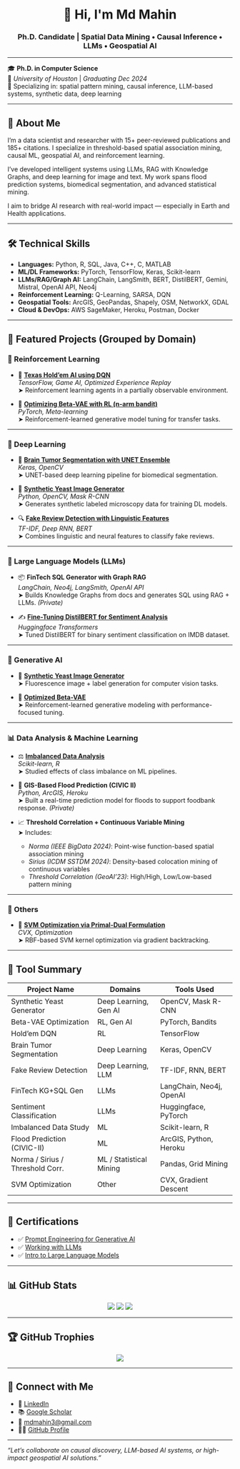 <h1 align="center">👋 Hi, I'm Md Mahin</h1>
<h3 align="center">Ph.D. Candidate | Spatial Data Mining • Causal Inference • LLMs • Geospatial AI</h3>

---

🎓 **Ph.D. in Computer Science**  
📍 *University of Houston* | *Graduating Dec 2024*  
🧪 Specializing in: spatial pattern mining, causal inference, LLM-based systems, synthetic data, deep learning

---

## 🧭 About Me

I’m a data scientist and researcher with 15+ peer-reviewed publications and 185+ citations. I specialize in threshold-based spatial association mining, causal ML, geospatial AI, and reinforcement learning.

I’ve developed intelligent systems using LLMs, RAG with Knowledge Graphs, and deep learning for image and text. My work spans flood prediction systems, biomedical segmentation, and advanced statistical mining. 

I aim to bridge AI research with real-world impact — especially in Earth and Health applications.

---

## 🛠️ Technical Skills

- **Languages:** Python, R, SQL, Java, C++, C, MATLAB  
- **ML/DL Frameworks:** PyTorch, TensorFlow, Keras, Scikit-learn  
- **LLMs/RAG/Graph AI:** LangChain, LangSmith, BERT, DistilBERT, Gemini, Mistral, OpenAI API, Neo4j  
- **Reinforcement Learning:** Q-Learning, SARSA, DQN  
- **Geospatial Tools:** ArcGIS, GeoPandas, Shapely, OSM, NetworkX, GDAL  
- **Cloud & DevOps:** AWS SageMaker, Heroku, Postman, Docker  

---

## 🚀 Featured Projects (Grouped by Domain)

### 🧠 Reinforcement Learning

- 🔁 [**Texas Hold’em AI using DQN**](https://github.com/mmahin/Optimizing-Experience-Replay-for-Partially-Observable-Environment-Texas-Hold-em-Poker-and-DQN)  
  *TensorFlow, Game AI, Optimized Experience Replay*  
  ➤ Reinforcement learning agents in a partially observable environment.

- 🎯 [**Optimizing Beta-VAE with RL (n-arm bandit)**](https://github.com/mmahin/Optimized_Beta_VAE)  
  *PyTorch, Meta-learning*  
  ➤ Reinforcement-learned generative model tuning for transfer tasks.

---

### 🧬 Deep Learning

- 🧠 [**Brain Tumor Segmentation with UNET Ensemble**](https://github.com/mmahin/A-Deep-Learning-Based-Cascading-Ensemble-for-Brain-Tumor-Segmentation.git)  
  *Keras, OpenCV*  
  ➤ UNET-based deep learning pipeline for biomedical segmentation.

- 🔬 [**Synthetic Yeast Image Generator**](https://github.com/mmahin/synthetic-yeast-cell-image-generator)  
  *Python, OpenCV, Mask R-CNN*  
  ➤ Generates synthetic labeled microscopy data for training DL models.

- 🔍 [**Fake Review Detection with Linguistic Features**](https://github.com/mmahin/Detecting-Linguesting-Clues-From-Fake-Reviews-and-Classifying-Fake-Reviews)  
  *TF-IDF, Deep RNN, BERT*  
  ➤ Combines linguistic and neural features to classify fake reviews.

---

### 💬 Large Language Models (LLMs)

- 📦 **FinTech SQL Generator with Graph RAG**  
  *LangChain, Neo4j, LangSmith, OpenAI API*  
  ➤ Builds Knowledge Graphs from docs and generates SQL using RAG + LLMs. *(Private)*

- ✍️ **[Fine-Tuning DistilBERT for Sentiment Analysis](https://github.com/mmahin/Detecting-Linguesting-Clues-From-Fake-Reviews-and-Classifying-Fake-Reviews)**  
  *Huggingface Transformers*  
  ➤ Tuned DistilBERT for binary sentiment classification on IMDB dataset.

---

### 🧪 Generative AI

- 🧬 [**Synthetic Yeast Image Generator**](https://github.com/mmahin/synthetic-yeast-cell-image-generator)  
  ➤ Fluorescence image + label generation for computer vision tasks.

- 🎯 [**Optimized Beta-VAE**](https://github.com/mmahin/Optimized_Beta_VAE)  
  ➤ Reinforcement-learned generative modeling with performance-focused tuning.

---

### 📊 Data Analysis & Machine Learning

- ⚖️ [**Imbalanced Data Analysis**](https://github.com/GreenResearchers/Local-Accuracy-of-Classifiers-1.git)  
  *Scikit-learn, R*  
  ➤ Studied effects of class imbalance on ML pipelines.

- 🌊 **GIS-Based Flood Prediction (CIVIC II)**  
  *Python, ArcGIS, Heroku*  
  ➤ Built a real-time prediction model for floods to support foodbank response. *(Private)*

- 📈 **Threshold Correlation + Continuous Variable Mining**  
  ➤ Includes:  
  - *Norma (IEEE BigData 2024)*: Point-wise function-based spatial association mining  
  - *Sirius (ICDM SSTDM 2024)*: Density-based colocation mining of continuous variables  
  - *Threshold Correlation (GeoAI’23)*: High/High, Low/Low-based pattern mining

---

### 🧰 Others

- 🧮 [**SVM Optimization via Primal-Dual Formulation**](https://github.com/mmahin/Advanced-Numerical-Analysis.git)  
  *CVX, Optimization*  
  ➤ RBF-based SVM kernel optimization via gradient backtracking.

---

## 🧾 Tool Summary

| Project Name | Domains | Tools Used |
|--------------|---------|-------------|
| Synthetic Yeast Generator | Deep Learning, Gen AI | OpenCV, Mask R-CNN |
| Beta-VAE Optimization | RL, Gen AI | PyTorch, Bandits |
| Hold’em DQN | RL | TensorFlow |
| Brain Tumor Segmentation | Deep Learning | Keras, OpenCV |
| Fake Review Detection | Deep Learning, LLM | TF-IDF, RNN, BERT |
| FinTech KG+SQL Gen | LLMs | LangChain, Neo4j, OpenAI |
| Sentiment Classification | LLMs | Huggingface, PyTorch |
| Imbalanced Data Study | ML | Scikit-learn, R |
| Flood Prediction (CIVIC-II) | ML | ArcGIS, Python, Heroku |
| Norma / Sirius / Threshold Corr. | ML / Statistical Mining | Pandas, Grid Mining |
| SVM Optimization | Other | CVX, Gradient Descent |

---

## 🏅 Certifications

- ✅ [Prompt Engineering for Generative AI](https://www.linkedin.com/learning/certificates/577d57d5156775ef04f6c8536cc922a047a378315f05a6d63a4cca248508052d)  
- ✅ [Working with LLMs](https://www.linkedin.com/learning/certificates/252c44fca25558b9e92db9e81fa26a7dca1fadbc3f6376f938f25b1a3415ad2e)  
- ✅ [Intro to Large Language Models](https://www.linkedin.com/learning/certificates/78a0fb5da953f3b337d7b4d391731d553c2ec7804e9d4d5259326b827e9e7491)

---

## 📊 GitHub Stats

<p align="center">
  <img src="https://github-readme-stats.vercel.app/api?username=mmahin&show_icons=true&theme=tokyonight" />
  <img src="https://github-readme-streak-stats.herokuapp.com/?user=mmahin&theme=tokyonight" />
  <img src="https://github-readme-stats.vercel.app/api/top-langs/?username=mmahin&layout=compact&theme=tokyonight" />
</p>

---

## 🏆 GitHub Trophies

<p align="center">
  <img src="https://github-profile-trophy.vercel.app/?username=mmahin&theme=onedark&no-bg=true&margin-w=10" />
</p>

---

## 🤝 Connect with Me

- 💼 [LinkedIn](https://www.linkedin.com/in/mmahin)  
- 📚 [Google Scholar](https://scholar.google.com/citations?user=-toQQxYAAAAJ&hl=en)  
- 📧 [mdmahin3@gmail.com](mailto:mdmahin3@gmail.com)  
- 🧑‍💻 [GitHub Profile](https://github.com/mmahin)

---

_“Let’s collaborate on causal discovery, LLM-based AI systems, or high-impact geospatial AI solutions.”_
